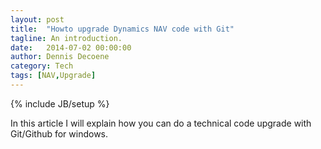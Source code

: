 ```yaml
---
layout: post
title:  "Howto upgrade Dynamics NAV code with Git"
tagline: An introduction.
date:   2014-07-02 00:00:00
author: Dennis Decoene
category: Tech
tags: [NAV,Upgrade]
---
```

{% include JB/setup %}

In this article I will explain how you can do a technical code upgrade with Git/Github for windows.
